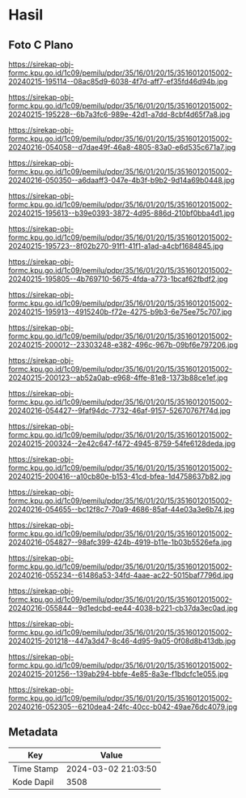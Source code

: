 # Hasil

## Foto C Plano

https://sirekap-obj-formc.kpu.go.id/1c09/pemilu/pdpr/35/16/01/20/15/3516012015002-20240215-195114--08ac85d9-6038-4f7d-aff7-ef35fd46d94b.jpg

https://sirekap-obj-formc.kpu.go.id/1c09/pemilu/pdpr/35/16/01/20/15/3516012015002-20240215-195228--6b7a3fc6-989e-42d1-a7dd-8cbf4d65f7a8.jpg

https://sirekap-obj-formc.kpu.go.id/1c09/pemilu/pdpr/35/16/01/20/15/3516012015002-20240216-054058--d7dae49f-46a8-4805-83a0-e6d535c671a7.jpg

https://sirekap-obj-formc.kpu.go.id/1c09/pemilu/pdpr/35/16/01/20/15/3516012015002-20240216-050350--a6daaff3-047e-4b3f-b9b2-9d14a69b0448.jpg

https://sirekap-obj-formc.kpu.go.id/1c09/pemilu/pdpr/35/16/01/20/15/3516012015002-20240215-195613--b39e0393-3872-4d95-886d-210bf0bba4d1.jpg

https://sirekap-obj-formc.kpu.go.id/1c09/pemilu/pdpr/35/16/01/20/15/3516012015002-20240215-195723--8f02b270-91f1-41f1-a1ad-a4cbf1684845.jpg

https://sirekap-obj-formc.kpu.go.id/1c09/pemilu/pdpr/35/16/01/20/15/3516012015002-20240215-195805--4b769710-5675-4fda-a773-1bcaf62fbdf2.jpg

https://sirekap-obj-formc.kpu.go.id/1c09/pemilu/pdpr/35/16/01/20/15/3516012015002-20240215-195913--4915240b-f72e-4275-b9b3-6e75ee75c707.jpg

https://sirekap-obj-formc.kpu.go.id/1c09/pemilu/pdpr/35/16/01/20/15/3516012015002-20240215-200012--23303248-e382-496c-967b-09bf6e797206.jpg

https://sirekap-obj-formc.kpu.go.id/1c09/pemilu/pdpr/35/16/01/20/15/3516012015002-20240215-200123--ab52a0ab-e968-4ffe-81e8-1373b88ce1ef.jpg

https://sirekap-obj-formc.kpu.go.id/1c09/pemilu/pdpr/35/16/01/20/15/3516012015002-20240216-054427--9faf94dc-7732-46af-9157-52670767f74d.jpg

https://sirekap-obj-formc.kpu.go.id/1c09/pemilu/pdpr/35/16/01/20/15/3516012015002-20240215-200324--2e42c647-f472-4945-8759-54fe6128deda.jpg

https://sirekap-obj-formc.kpu.go.id/1c09/pemilu/pdpr/35/16/01/20/15/3516012015002-20240215-200416--a10cb80e-b153-41cd-bfea-1d4758637b82.jpg

https://sirekap-obj-formc.kpu.go.id/1c09/pemilu/pdpr/35/16/01/20/15/3516012015002-20240216-054655--bc12f8c7-70a9-4686-85af-44e03a3e6b74.jpg

https://sirekap-obj-formc.kpu.go.id/1c09/pemilu/pdpr/35/16/01/20/15/3516012015002-20240216-054827--98afc399-424b-4919-b11e-1b03b5526efa.jpg

https://sirekap-obj-formc.kpu.go.id/1c09/pemilu/pdpr/35/16/01/20/15/3516012015002-20240216-055234--61486a53-34fd-4aae-ac22-5015baf7796d.jpg

https://sirekap-obj-formc.kpu.go.id/1c09/pemilu/pdpr/35/16/01/20/15/3516012015002-20240216-055844--9d1edcbd-ee44-4038-b221-cb37da3ec0ad.jpg

https://sirekap-obj-formc.kpu.go.id/1c09/pemilu/pdpr/35/16/01/20/15/3516012015002-20240215-201218--447a3d47-8c46-4d95-9a05-0f08d8b413db.jpg

https://sirekap-obj-formc.kpu.go.id/1c09/pemilu/pdpr/35/16/01/20/15/3516012015002-20240215-201256--139ab294-bbfe-4e85-8a3e-f1bdcfc1e055.jpg

https://sirekap-obj-formc.kpu.go.id/1c09/pemilu/pdpr/35/16/01/20/15/3516012015002-20240216-052305--6210dea4-24fc-40cc-b042-49ae76dc4079.jpg


## Metadata

| Key        | Value               |
| ---------- | ------------------- |
| Time Stamp | 2024-03-02 21:03:50 |
| Kode Dapil | 3508                |



